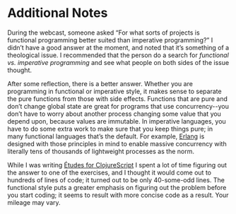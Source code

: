 # Additional Notes

During the webcast, someone asked “For what sorts of projects is functional programming better suited than imperative programming?” I didn’t have a good answer at the moment, and noted that it’s something of a theological issue. I recommended that the person do a search for *functional vs. imperative programming* and see what people on both sides of the issue thought.

After some reflection, there is a better answer. Whether you are programming in functional or imperative style, it makes sense to separate the pure functions from those with side effects. Functions that are pure and don’t change global state are great for programs that use concurrency--you don’t have to worry about another process changing some value that you depend upon, because values are immutable. In imperative languages, you have to do some extra work to make sure that you keep things pure; in many functional languages that’s the default. For example, [Erlang](http://www.erlang.org/) is designed with those principles in mind to enable massive concurrency with literally tens of thousands of lightweight processes as the norm.

While I was writing [Études for ClojureScript](http://catcode.com/etudes-for-clojurescript/) I spent a lot of time figuring out the answer to one of the exercises, and I thought it would come out to hundreds of lines of code; it turned out to be only 40-some-odd lines. The functional style puts a greater emphasis on figuring out the problem before you start coding; it seems to result with more concise code as a result. Your mileage may vary.
